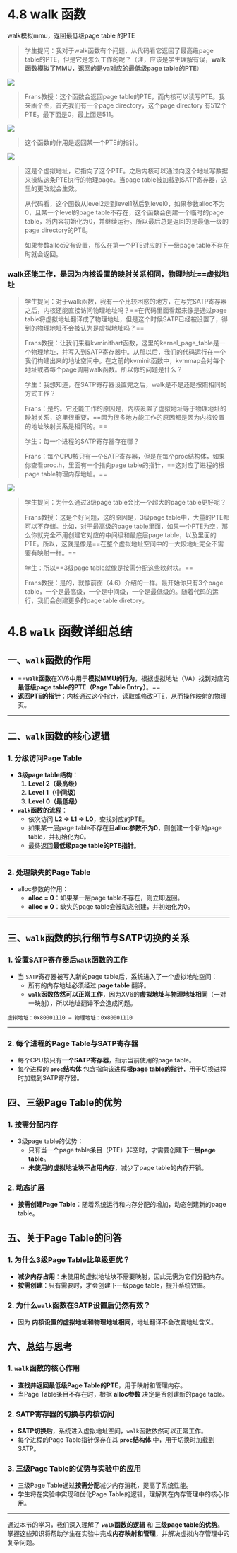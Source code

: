 # 4.8 walk 函数

walk模拟mmu，返回最低级page table 的PTE

> 学生提问：我对于walk函数有个问题，从代码看它返回了最高级page table的PTE，但是它是怎么工作的呢？（注，应该是学生理解有误，**walk函数模拟了MMU，返回的是va对应的最低级page table的PTE**）

![](<../.gitbook/assets/image (213).png>)

> Frans教授：这个函数会返回page table的PTE，而内核可以读写PTE。我来画个图，首先我们有一个page directory，这个page directory 有512个PTE。最下面是0，最上面是511。

![](<../.gitbook/assets/image (313).png>)

> 这个函数的作用是返回某一个PTE的指针。

![](<../.gitbook/assets/image (296).png>)

> 这是个虚拟地址，它指向了这个PTE。之后内核可以通过向这个地址写数据来操纵这条PTE执行的物理page。当page table被加载到SATP寄存器，这里的更改就会生效。
>
> 从代码看，这个函数从level2走到level1然后到level0，如果参数alloc不为0，且某一个level的page table不存在，这个函数会创建一个临时的page table，将内容初始化为0，并继续运行。所以最后总是返回的是最低一级的page directory的PTE。
>
> 如果参数alloc没有设置，那么在第一个PTE对应的下一级page table不存在时就会返回。



### walk还能工作，是因为内核设置的映射关系相同，物理地址==虚拟地址

> 学生提问：对于walk函数，我有一个比较困惑的地方，在写完SATP寄存器之后，内核还能直接访问物理地址吗？==在代码里面看起来像是通过page table将虚拟地址翻译成了物理地址，但是这个时候SATP已经被设置了，得到的物理地址不会被认为是虚拟地址吗？==
>
> Frans教授：让我们来看kvminithart函数，这里的kernel\_page\_table是一个物理地址，并写入到SATP寄存器中。从那以后，我们的代码运行在一个我们构建出来的地址空间中。在之前的kvminit函数中，kvmmap会对每个地址或者每个page调用walk函数。所以你的问题是什么？
>
> 学生：我想知道，在SATP寄存器设置完之后，walk是不是还是按照相同的方式工作？
>
> Frans：是的。它还能工作的原因是，内核设置了虚拟地址等于物理地址的映射关系，这里很重要，==因为很多地方能工作的原因都是因为内核设置的地址映射关系是相同的。==
>
> 学生：每一个进程的SATP寄存器存在哪？
>
> Frans：每个CPU核只有一个SATP寄存器，但是在每个proc结构体，如果你查看proc.h，里面有一个指向page table的指针，==这对应了进程的根page table物理内存地址。==

![](<../.gitbook/assets/image (333).png>)

> 学生提问：为什么通过3级page table会比一个超大的page table更好呢？
>
> Frans教授：这是个好问题，这的原因是，3级page table中，大量的PTE都可以不存储。比如，对于最高级的page table里面，如果一个PTE为空，那么你就完全不用创建它对应的中间级和最底层page table，以及里面的PTE。所以，这就是像是==在整个虚拟地址空间中的一大段地址完全不需要有映射一样。==
>
> 学生：所以==3级page table就像是按需分配这些映射块。==
>
> Frans教授：是的，就像前面（4.6）介绍的一样。最开始你只有3个page table，一个是最高级，一个是中间级，一个是最低级的。随着代码的运行，我们会创建更多的page table diretory。



# 4.8 `walk` 函数详细总结

## 一、`walk`函数的作用

- ==**`walk`函数**在XV6中用于**模拟MMU的行为**，根据虚拟地址（VA）找到对应的**最低级page table的PTE（Page Table Entry）**。==
- **返回PTE的指针**：内核通过这个指针，读取或修改PTE，从而操作映射的物理页。

------

## 二、`walk`函数的核心逻辑

### 1. 分级访问Page Table

- **3级page table结构**：
  1. **Level 2（最高级）**
  2. **Level 1（中间级）**
  3. **Level 0（最低级）**
- **`walk`函数的流程**：
  - 依次访问 **L2 → L1 → L0**，查找对应的PTE。
  - 如果某一层page table不存在且**alloc参数不为0**，则创建一个新的page table，并初始化为0。
  - 最终返回**最低级page table的PTE指针**。

------

### 2. 处理缺失的Page Table

- alloc参数的作用：
  - **alloc = 0**：如果某一层page table不存在，则立即返回。
  - **alloc ≠ 0**：缺失的page table会被动态创建，并初始化为0。

------

## 三、`walk`函数的执行细节与SATP切换的关系

### 1. 设置SATP寄存器后`walk`函数的工作

- 当 `SATP`寄存器被写入新的page table后，系统进入了一个虚拟地址空间：
  - 所有的内存地址必须经过 **page table** 翻译。
  - **`walk`函数依然可以正常工作**，因为XV6的**虚拟地址与物理地址相同**（一对一映射），所以地址翻译不会造成问题。

```
虚拟地址：0x80001110 → 物理地址：0x80001110
```

------

### 2. 每个进程的Page Table与SATP寄存器

- 每个CPU核只有**一个SATP寄存器**，指示当前使用的page table。
- 每个进程的 **`proc`结构体** 包含指向该进程**根page table的指针**，用于切换进程时加载到SATP寄存器。

## 四、三级Page Table的优势

### 1. 按需分配内存

- 3级page table的优势：
  - 只有当一个page table条目（PTE）非空时，才需要创建**下一层page table**。
  - **未使用的虚拟地址块不占用内存**，减少了page table的内存开销。

### 2. 动态扩展

- **按需创建Page Table**：随着系统运行和内存分配的增加，动态创建新的page table。

## 五、关于Page Table的问答

### 1. 为什么3级Page Table比单级更优？

- **减少内存占用**：未使用的虚拟地址块不需要映射，因此无需为它们分配内存。
- **按需创建**：只有需要时，才会创建下一级page table，提升系统效率。

### 2. 为什么`walk`函数在SATP设置后仍然有效？

- 因为 **内核设置的虚拟地址和物理地址相同**，地址翻译不会改变地址含义。

## 六、总结与思考

### 1. `walk`函数的核心作用

- **查找并返回最低级Page Table的PTE**，用于映射和管理内存。
- 当Page Table条目不存在时，根据 **alloc参数** 决定是否创建新的page table。

### 2. SATP寄存器的切换与内核访问

- **SATP切换后**，系统进入虚拟地址空间，`walk`函数依然可以正常工作。
- 每个进程的Page Table指针保存在其 **`proc`结构体** 中，用于切换时加载到SATP。

### 3. 三级Page Table的优势与实验中的应用

- 三级Page Table通过**按需分配**减少内存消耗，提高了系统性能。
- 学生将在实验中实现和优化Page Table的逻辑，理解其在内存管理中的核心作用。

------

通过本节的学习，我们深入理解了 **`walk`函数的逻辑** 和 **三级page table的优势**。掌握这些知识将帮助学生在实验中完成**内存映射和管理**，并解决虚拟内存管理中的复杂问题。
